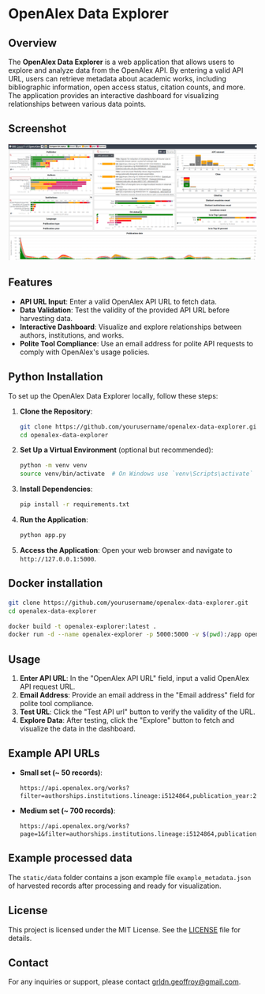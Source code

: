 # OpenAlex Data Explorer

## Overview

The **OpenAlex Data Explorer** is a web application that allows users to explore and analyze data from the OpenAlex API. By entering a valid API URL, users can retrieve metadata about academic works, including bibliographic information, open access status, citation counts, and more. The application provides an interactive dashboard for visualizing relationships between various data points.

## Screenshot

![screenshot](static/img/screenshot.png)

## Features

- **API URL Input**: Enter a valid OpenAlex API URL to fetch data.
- **Data Validation**: Test the validity of the provided API URL before harvesting data.
- **Interactive Dashboard**: Visualize and explore relationships between authors, institutions, and works.
- **Polite Tool Compliance**: Use an email address for polite API requests to comply with OpenAlex's usage policies.

## Python Installation

To set up the OpenAlex Data Explorer locally, follow these steps:

1. **Clone the Repository**:
   ```bash
   git clone https://github.com/yourusername/openalex-data-explorer.git
   cd openalex-data-explorer
   ```

2. **Set Up a Virtual Environment** (optional but recommended):
   ```bash
   python -m venv venv
   source venv/bin/activate  # On Windows use `venv\Scripts\activate`
   ```

3. **Install Dependencies**:
   ```bash
   pip install -r requirements.txt
   ```

4. **Run the Application**:
   ```bash
   python app.py
   ```

5. **Access the Application**: Open your web browser and navigate to `http://127.0.0.1:5000`.

## Docker installation

 ```bash
git clone https://github.com/yourusername/openalex-data-explorer.git
cd openalex-data-explorer
```

```bash
docker build -t openalex-explorer:latest .
docker run -d --name openalex-explorer -p 5000:5000 -v $(pwd):/app openalex-explorer:latest
```

## Usage

1. **Enter API URL**: In the "OpenAlex API URL" field, input a valid OpenAlex API request URL.
2. **Email Address**: Provide an email address in the "Email address" field for polite tool compliance.
3. **Test URL**: Click the "Test API url" button to verify the validity of the URL.
4. **Explore Data**: After testing, click the "Explore" button to fetch and visualize the data in the dashboard.

## Example API URLs

- **Small set (~ 50 records)**:
  ```
  https://api.openalex.org/works?filter=authorships.institutions.lineage:i5124864,publication_year:2025,authorships.institutions.lineage:i35440088
  ```

- **Medium set (~ 700 records)**:
  ```
  https://api.openalex.org/works?page=1&filter=authorships.institutions.lineage:i5124864,publication_year:2025&sort=cited_by_count:desc&per_page=10
  ```
## Example processed data

The `static/data` folder contains a json example file `example_metadata.json` of harvested records after processing and ready for visualization.

## License

This project is licensed under the MIT License. See the [LICENSE](LICENSE) file for details.

## Contact

For any inquiries or support, please contact [grldn.geoffroy@gmail.com](mailto:grldn.geoffroy@gmail.com).
